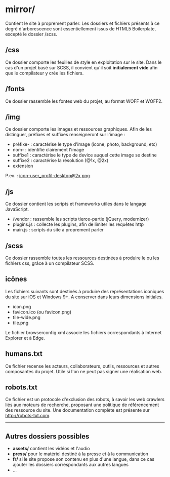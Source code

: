 # mirror/

Contient le site à proprement parler. Les dossiers et fichiers présents à ce degré d'arborescence sont essentiellement issus de HTML5 Boilerplate, excepté le dossier /scss.

## /css

Ce dossier comporte les feuilles de style en exploitation sur le site.
Dans le cas d'un projet basé sur SCSS, il convient qu'il soit **initialement vide** afin que le compilateur y crée les fichiers.

## /fonts

Ce dossier rassemble les fontes web du projet, au format WOFF et WOFF2.

## /img

Ce dossier comporte les images et ressources graphiques.
Afin de les distinguer, préfixes et suffixes renseigneront sur l'image :
   * préfixe- : caractérise le type d'image (icone, photo, background, etc)
   * nom- : identifie clairement l'image
   * suffixe1 : caractérise le type de device auquel cette image se destine
   * suffixe2 : caractérise la résolution (@1x, @2x)
   * extension

P.ex. : icon-user_profil-desktop@2x.png

## /js

Ce dossier contient les scripts et frameworks utiles dans le langage JavaScript.
   * /vendor : rassemble les scripts tierce-partie (jQuery, modernizer)
   * plugins.js : collecte les plugins, afin de limiter les requêtes http
   * main.js : scripts du site à proprement parler

## /scss

Ce dossier rassemble toutes les ressources destinées à produire le ou les fichiers css, grâce à un compilateur SCSS.

## icônes

Les fichiers suivants sont destinés à produire des représentations iconiques du site sur iOS et Windows 9+. A conserver dans leurs dimensions initiales.
   * icon.png
   * favicon.ico (ou favicon.png)
   * tile-wide.png
   * tile.png

Le fichier browserconfig.xml associe les fichiers correspondants à Internet Explorer et à Edge.

## humans.txt

Ce fichier recense les acteurs, collaborateurs, outils, ressources et autres composantes du projet.
Utile si l'on ne peut pas signer une réalisation web.

## robots.txt

Ce fichier est un protocole d'exclusion des robots, à savoir les web crawlers liés aux moteurs de recherche, proposant une politique de référencement des ressource du site.
Une documentation complète est présente sur http://robots-txt.com.

---

## Autres dossiers possibles

   * **assets/** contient les vidéos et l'audio
   * **press/** pour le matériel destiné à la presse et à la communication
   * **fr/** si le site propose son contenu en plus d'une langue, dans ce cas ajouter les dossiers correspondants aux autres langues
   * ...